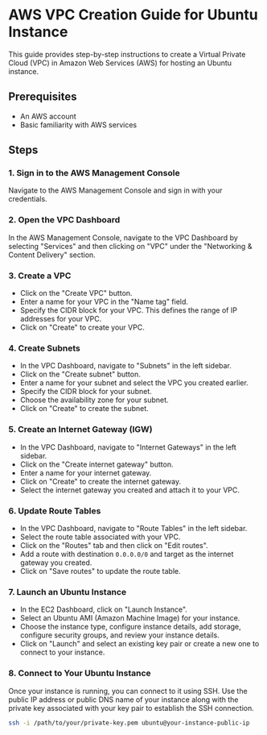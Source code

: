 # AWS VPC Creation Guide for Ubuntu Instance

This guide provides step-by-step instructions to create a Virtual Private Cloud (VPC) in Amazon Web Services (AWS) for hosting an Ubuntu instance.

## Prerequisites

- An AWS account
- Basic familiarity with AWS services

## Steps

### 1. Sign in to the AWS Management Console

Navigate to the AWS Management Console and sign in with your credentials.

### 2. Open the VPC Dashboard

In the AWS Management Console, navigate to the VPC Dashboard by selecting "Services" and then clicking on "VPC" under the "Networking & Content Delivery" section.

### 3. Create a VPC

- Click on the "Create VPC" button.
- Enter a name for your VPC in the "Name tag" field.
- Specify the CIDR block for your VPC. This defines the range of IP addresses for your VPC.
- Click on "Create" to create your VPC.

### 4. Create Subnets

- In the VPC Dashboard, navigate to "Subnets" in the left sidebar.
- Click on the "Create subnet" button.
- Enter a name for your subnet and select the VPC you created earlier.
- Specify the CIDR block for your subnet.
- Choose the availability zone for your subnet.
- Click on "Create" to create the subnet.

### 5. Create an Internet Gateway (IGW)

- In the VPC Dashboard, navigate to "Internet Gateways" in the left sidebar.
- Click on the "Create internet gateway" button.
- Enter a name for your internet gateway.
- Click on "Create" to create the internet gateway.
- Select the internet gateway you created and attach it to your VPC.

### 6. Update Route Tables

- In the VPC Dashboard, navigate to "Route Tables" in the left sidebar.
- Select the route table associated with your VPC.
- Click on the "Routes" tab and then click on "Edit routes".
- Add a route with destination `0.0.0.0/0` and target as the internet gateway you created.
- Click on "Save routes" to update the route table.

### 7. Launch an Ubuntu Instance

- In the EC2 Dashboard, click on "Launch Instance".
- Select an Ubuntu AMI (Amazon Machine Image) for your instance.
- Choose the instance type, configure instance details, add storage, configure security groups, and review your instance details.
- Click on "Launch" and select an existing key pair or create a new one to connect to your instance.

### 8. Connect to Your Ubuntu Instance

Once your instance is running, you can connect to it using SSH. Use the public IP address or public DNS name of your instance along with the private key associated with your key pair to establish the SSH connection.

```bash
ssh -i /path/to/your/private-key.pem ubuntu@your-instance-public-ip

